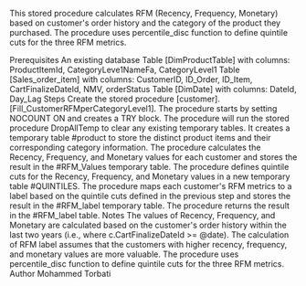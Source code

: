This stored procedure calculates RFM (Recency, Frequency, Monetary) based on customer's order history and the category of the product they purchased. The procedure uses percentile_disc function to define quintile cuts for the three RFM metrics.

Prerequisites
An existing database
Table [DimProductTable] with columns: ProductItemId, CategoryLeve1NameFa, CategoryLevel1
Table [Sales_order_item] with columns: CustomerID, ID_Order, ID_Item, CartFinalizeDateId, NMV, orderStatus
Table [DimDate] with columns: DateId, Day_Lag
Steps
Create the stored procedure [customer].[Fill_CustomerRFMperCategoryLevel1].
The procedure starts by setting NOCOUNT ON and creates a TRY block.
The procedure will run the stored procedure DropAllTemp to clear any existing temporary tables.
It creates a temporary table #product to store the distinct product items and their corresponding category information.
The procedure calculates the Recency, Frequency, and Monetary values for each customer and stores the result in the #RFM_Values temporary table.
The procedure defines quintile cuts for the Recency, Frequency, and Monetary values in a new temporary table #QUINTILES.
The procedure maps each customer's RFM metrics to a label based on the quintile cuts defined in the previous step and stores the result in the #RFM_label temporary table.
The procedure returns the result in the #RFM_label table.
Notes
The values of Recency, Frequency, and Monetary are calculated based on the customer's order history within the last two years (i.e., where c.CartFinalizeDateId >= @date).
The calculation of RFM label assumes that the customers with higher recency, frequency, and monetary values are more valuable.
The procedure uses percentile_disc function to define quintile cuts for the three RFM metrics.
Author
Mohammed Torbati
